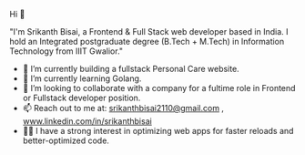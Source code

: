  Hi 👋
  
"I'm Srikanth Bisai, a Frontend & Full Stack web developer based in India. I hold an Integrated postgraduate degree (B.Tech + M.Tech) in Information Technology from IIIT Gwalior."
- 🔭 I’m currently building a fullstack Personal Care website.
- 🌱 I’m currently learning Golang.
- 👯 I’m looking to collaborate with a company for a fultime role in Frontend or Fullstack developer position.
- 📫 Reach out to me at: srikanthbisai2110@gmail.com , www.linkedin.com/in/srikanthbisai
- 👨‍💻 I have a strong interest in optimizing web apps for faster reloads and better-optimized code.







